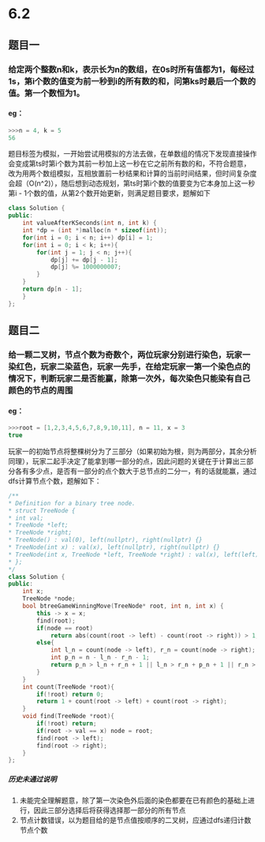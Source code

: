 # 6.2
## 题目一
### 给定两个整数n和k，表示长为n的数组，在0s时所有值都为1，每经过1s，第i个数的值变为前一秒到i的所有数的和，问第ks时最后一个数的值。第一个数恒为1。
#### eg：
```c++
>>>n = 4, k = 5
56
```
题目标签为模拟，一开始尝试用模拟的方法去做，在单数组的情况下发现直接操作会变成第ts时第i个数为其前一秒加上这一秒在它之前所有数的和，不符合题意，改为用两个数组模拟，互相放置前一秒结果和计算的当前时间结果，但时间复杂度会超（O(n^2)），随后想到动态规划，第ts时第i个数的值要变为它本身加上这一秒第i - 1个数的值，从第2个数开始更新，则满足题目要求，题解如下
```c++
class Solution {
public:
	int valueAfterKSeconds(int n, int k) {
	int *dp = (int *)malloc(n * sizeof(int));
	for(int i = 0; i < n; i++) dp[i] = 1;
	for(int i = 0; i < k; i++){
		for(int j = 1; j < n; j++){
			dp[j] += dp[j - 1];
			dp[j] %= 1000000007;
		}
	}
	return dp[n - 1];
	}
};
```
## 题目二
### 给一颗二叉树，节点个数为奇数个，两位玩家分别进行染色，玩家一染红色，玩家二染蓝色，玩家一先手，在给定玩家一第一个染色点的情况下，判断玩家二是否能赢，除第一次外，每次染色只能染有自己颜色的节点的周围
#### eg：
```c++
>>>root = [1,2,3,4,5,6,7,8,9,10,11], n = 11, x = 3
true
```
玩家一的初始节点将整棵树分为了三部分（如果初始为根，则为两部分，其余分析同理），玩家二起手决定了能拿到哪一部分的点，因此问题的关键在于计算出三部分各有多少点，是否有一部分的点个数大于总节点的二分一，有的话就能赢，通过dfs计算节点个数，题解如下：
```c++
/**
* Definition for a binary tree node.
* struct TreeNode {
* int val;
* TreeNode *left;
* TreeNode *right;
* TreeNode() : val(0), left(nullptr), right(nullptr) {}
* TreeNode(int x) : val(x), left(nullptr), right(nullptr) {}
* TreeNode(int x, TreeNode *left, TreeNode *right) : val(x), left(left), right(right) {}
* };
*/
class Solution {
public:
	int x;
	TreeNode *node;
	bool btreeGameWinningMove(TreeNode* root, int n, int x) {
		this -> x = x;
		find(root);
		if(node == root)
			return abs(count(root -> left) - count(root -> right)) > 1;
		else{
			int l_n = count(node -> left), r_n = count(node -> right);
			int p_n = n - l_n - r_n - 1;
			return p_n > l_n + r_n + 1 || l_n > r_n + p_n + 1 || r_n > l_n + p_n + 1;
		}
	}
	int count(TreeNode *root){
		if(!root) return 0;
		return 1 + count(root -> left) + count(root -> right);
	}
	void find(TreeNode *root){
		if(!root) return;
		if(root -> val == x) node = root;
		find(root -> left);
		find(root -> right);
	}
};
```
##### 历史未通过说明
1. 未能完全理解题意，除了第一次染色外后面的染色都要在已有颜色的基础上进行，因此三部分选择后将获得选择那一部分的所有节点
2. 节点计数错误，以为题目给的是节点值按顺序的二叉树，应通过dfs递归计数节点个数
<!--stackedit_data:
eyJoaXN0b3J5IjpbNTUwNTA5MzUsLTU0MjQ5NDU0LC0xNDMxMD
U2Nzc3LC0yMTMzODcwNzIwXX0=
-->